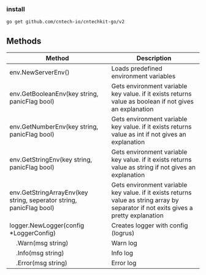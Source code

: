 ### install

```bash
go get github.com/cntech-io/cntechkit-go/v2
```

## Methods

| Method                                                              | Description                                                                                                                          |
| ------------------------------------------------------------------- | ------------------------------------------------------------------------------------------------------------------------------------ |
| env.NewServerEnv()                                                  | Loads predefined environment variables                                                                                               |
| env.GetBooleanEnv(key string, panicFlag bool)                       | Gets environment variable key value. if it exists returns value as boolean if not gives an explanation                         |
| env.GetNumberEnv(key string, panicFlag bool)                        | Gets environment variable key value. if it exists returns value as int if not gives an explanation                             |
| env.GetStringEnv(key string, panicFlag bool)                        | Gets environment variable key value. if it exists returns value as string if not gives an explanation                          |
| env.GetStringArrayEnv(key string, seperator string, panicFlag bool) | Gets environment variable key value. if it exists returns value as string array by separator if not exits gives a pretty explanation |
| logger.NewLogger(config \*LoggerConfig)                             | Creates logger with config (logrus)                                                                                                  |
| &nbsp;&nbsp;&nbsp;&nbsp;.Warn(msg string)                           | Warn log                                                                                                                             |
| &nbsp;&nbsp;&nbsp;&nbsp;.Info(msg string)                           | Info log                                                                                                                             |
| &nbsp;&nbsp;&nbsp;&nbsp;.Error(msg string)                          | Error log                                                                                                                            |